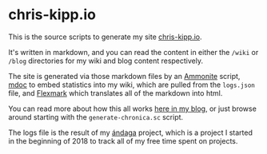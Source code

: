 # chris-kipp.io 

This is the source scripts to generate my site
[chris-kipp.io](https://chris-kipp.io).

It's written in markdown, and you can read the content in either the `/wiki` or
`/blog` directories for my wiki and blog content respectively.

The site is generated via those markdown files by an
[Ammonite](https://ammonite.io/) script,
[mdoc](https://scalameta.org/mdoc/) to embed statistics into my wiki,
which are pulled from the `logs.json` file, and
[Flexmark](https://github.com/vsch/flexmark-java) which translates all of the
markdown into html.

You can read more about how this all works [here in my blog](https://chris-kipp.io/how-is-this-site-built.html),
or just browse around starting with the `generate-chronica.sc` script.

The logs file is the result of my [ándaga](https://chris-kipp.io/andaga.html)
project, which is a project I started in the beginning of 2018 to track all of
my free time spent on projects.
